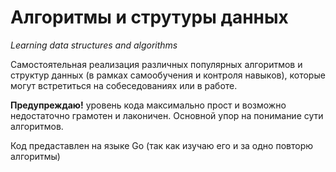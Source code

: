 # Алгоритмы и струтуры данных
<i>Learning data structures and algorithms</i>

Самостоятельная реализация различных популярных алгоритмов и структур данных (в рамках самообучения и контроля навыков), которые могут встретиться на собеседованиях или в работе. 

<b>Предупреждаю!</b> уровень кода максимально прост и возможно недостаточно грамотен и лаконичен.  Основной упор на понимание сути алгоритмов.

Код предаставлен на языке  Go (так как изучаю его и за одно повторю алгоритмы)


